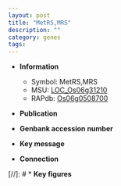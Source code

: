 ```yaml
---
layout: post
title: "MetRS,MRS"
description: ""
category: genes
tags: 
---
```


* **Information**  
    + Symbol: MetRS,MRS  
    + MSU: [LOC_Os06g31210](http://rice.uga.edu/cgi-bin/ORF_infopage.cgi?orf=LOC_Os06g31210)  
    + RAPdb: [Os06g0508700](http://rapdb.dna.affrc.go.jp/viewer/gbrowse_details/irgsp1?name=Os06g0508700)  

* **Publication**  

* **Genbank accession number**  

* **Key message**  

* **Connection**  

[//]: # * **Key figures**  


